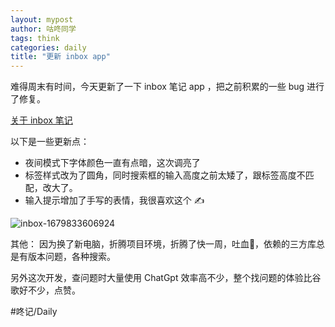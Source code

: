 ```yaml
---
layout: mypost
author: 咕咚同学
tags: think 
categories: daily
title: "更新 inbox app"
---
```


难得周末有时间，今天更新了一下 inbox 笔记 app ，把之前积累的一些 bug 进行了修复。

[关于 inbox 笔记](https://doc.gudong.site/inbox/)

以下是一些更新点：
- ​夜间模式下字体颜色一直有点暗，这次调亮了
- ​标签样式改为了圆角，同时搜索框的输入高度之前太矮了，跟标签高度不匹配，改大了。
- ​输入提示增加了手写的表情，我很喜欢这个 ✍️

![inbox-1679833606924](https://missuo.ru/file/0a2bbcda3986eaa08866b.jpg)

其他：
因为换了新电脑，折腾项目环境，折腾了快一周，吐血🥲，依赖的三方库总是有版本问题，各种搜索。

另外这次开发，查问题时大量使用 ChatGpt 效率高不少，整个找问题的体验比谷歌好不少，点赞。

#咚记/Daily 